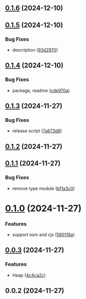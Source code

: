 ## [0.1.6](https://github.com/cmmvio/cmmv-inspector/compare/v0.1.5...v0.1.6) (2024-12-10)



## [0.1.5](https://github.com/cmmvio/cmmv-inspector/compare/v0.1.4...v0.1.5) (2024-12-10)


### Bug Fixes

* description ([93d2970](https://github.com/cmmvio/cmmv-inspector/commit/93d2970f389c7a72e0dcce8481a316332d7417c7))



## [0.1.4](https://github.com/cmmvio/cmmv-inspector/compare/v0.1.3...v0.1.4) (2024-12-10)


### Bug Fixes

* package, readme ([cde970a](https://github.com/cmmvio/cmmv-inspector/commit/cde970a18bf7dbb95bd6913371bf79b72178b940))



## [0.1.3](https://github.com/cmmvio/cmmv-inspector/compare/v0.1.2...v0.1.3) (2024-11-27)


### Bug Fixes

* release script ([7a673d8](https://github.com/cmmvio/cmmv-inspector/commit/7a673d81aed79b12f4e99fd1f4cbd34fa34b418c))



## [0.1.2](https://github.com/cmmvio/cmmv-inspector/compare/v0.1.1...v0.1.2) (2024-11-27)



## [0.1.1](https://github.com/cmmvio/cmmv-inspector/compare/v0.1.0...v0.1.1) (2024-11-27)


### Bug Fixes

* remove type module ([bf1a3c0](https://github.com/cmmvio/cmmv-inspector/commit/bf1a3c05026d8d8f06f3963ccacea2296781b331))



# [0.1.0](https://github.com/cmmvio/cmmv-inspector/compare/v0.0.3...v0.1.0) (2024-11-27)


### Features

* support esm and cjs ([580116a](https://github.com/cmmvio/cmmv-inspector/commit/580116a8b179ec92d5e7a1a80ff5ced90a9985bd))



## [0.0.3](https://github.com/cmmvio/cmmv-inspector/compare/v0.0.2...v0.0.3) (2024-11-27)


### Features

* Heap ([4c4ca2c](https://github.com/cmmvio/cmmv-inspector/commit/4c4ca2c8ae7f4ab3502308d157e79fb34323c4c4))



## 0.0.2 (2024-11-27)



